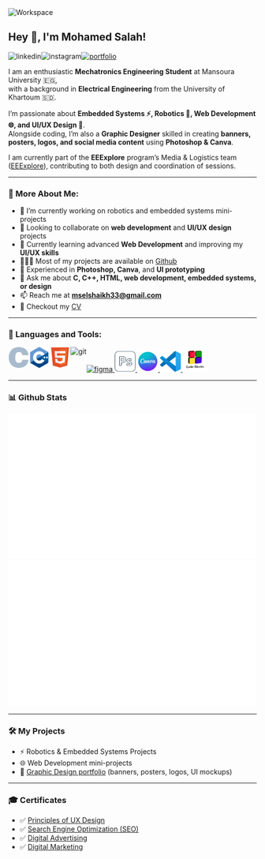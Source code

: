 <img src="https://github.com/SP-XD/SP-XD/blob/main/images/dev-working_rounded.gif?raw=true" alt="Workspace" width="40%"/>

## Hey 👋, I'm Mohamed Salah!
<a href="https://www.linkedin.com/in/mohamed-salah-254066355/" target="_blank"><img align='left' alt="linkedin" src="https://raw.githubusercontent.com/rahul-jha98/rahul-jha98/561d474902b59c7429ec22bb73e225696c27b202/assets/linkedin.svg" height='18px'/></a>
<a href="https://www.instagram.com/mohamed_salah_siddig/" target="_blank"><img align='left' alt="instagram" src="https://cdn-icons-png.flaticon.com/512/2111/2111463.png" height='18px'/></a>
<a href="https://mostaql.com/u/Moe_Salah/portfolio" target="_blank"><img alt="portfolio" src="https://cdn-icons-png.flaticon.com/512/3135/3135679.png" height='18px'/></a>

I am an enthusiastic **Mechatronics Engineering Student** at Mansoura University 🇪🇬,  
with a background in **Electrical Engineering** from the University of Khartoum 🇸🇩.  

I’m passionate about **Embedded Systems ⚡, Robotics 🤖, Web Development 🌐, and UI/UX Design 🎨**.  
Alongside coding, I’m also a **Graphic Designer** skilled in creating **banners, posters, logos, and social media content** using **Photoshop & Canva**.  

I am currently part of the **EEExplore** program’s Media & Logistics team (<a href="https://linktr.ee/EEExplore" target="_blank">EEExplore</a>), contributing to both design and coordination of sessions.  

---

### 🧐 More About Me:
- 🔭 I’m currently working on robotics and embedded systems mini-projects  
- 🤝 Looking to collaborate on **web development** and **UI/UX design** projects  
- 🌱 Currently learning advanced **Web Development** and improving my **UI/UX skills**  
- 👨🏻‍💻 Most of my projects are available on <a href="https://github.com/MoeSalah020" target="_blank">Github</a>  
- 🎨 Experienced in **Photoshop, Canva**, and **UI prototyping**  
- 💬 Ask me about **C, C++, HTML, web development, embedded systems, or design**  
- 📫 Reach me at **mselshaikh33@gmail.com**  
- 📝 Checkout my <a href="./Mohamed Salah's CV.pdf" target="_blank">CV</a>


---

### 🔨 Languages and Tools:
<a href="https://www.cprogramming.com/" target="_blank"> <img align="left" alt="C" height ="42px" src="https://raw.githubusercontent.com/devicons/devicon/master/icons/c/c-original.svg"> </a>
<a href="https://isocpp.org/" target="_blank"> <img align="left" alt="C++" height ="42px" src="https://raw.githubusercontent.com/devicons/devicon/master/icons/cplusplus/cplusplus-original.svg"> </a>
<a href="https://developer.mozilla.org/en-US/docs/Web/HTML" target="_blank"> <img align="left" alt="HTML" height ="42px" src="https://raw.githubusercontent.com/devicons/devicon/master/icons/html5/html5-original.svg"> </a>
<a href="https://git-scm.com/" target="_blank"> <img src="https://raw.githubusercontent.com/rahul-jha98/github_readme_icons/main/language_and_tools/square/git-scm/git-scm.svg" align="left" alt="git" height='42px'/> </a>
<a href="https://www.figma.com/" target="_blank"> <img src="https://raw.githubusercontent.com/rahul-jha98/github_readme_icons/main/language_and_tools/square/figma/figma.svg" alt="figma" height='42px'/> </a>
<a href="https://www.adobe.com/products/photoshop.html" target="_blank"> <img src="https://raw.githubusercontent.com/devicons/devicon/master/icons/photoshop/photoshop-line.svg" alt="photoshop" height='42px'/> </a>
<a href="https://www.canva.com/" target="_blank"> <img src="Canva Logo.png" alt="canva" height='42px'/> </a>
<a href="https://code.visualstudio.com/" target="_blank"> <img src="https://raw.githubusercontent.com/devicons/devicon/master/icons/vscode/vscode-original.svg" alt="vscode" height='42px'/> </a>
<a href="http://www.codeblocks.org/" target="_blank"> <img src="./Code Blocks.png" alt="codeblocks" height='50px'/> </a>

---

### 📊 Github Stats
<a href="https://github.com/rahul-jha98/github-stats-transparent" target="_blank">
  
![Stats Overview](https://raw.githubusercontent.com/rahul-jha98/github-stats-transparent/output/generated/overview.svg)
![Most Used Languages](https://raw.githubusercontent.com/rahul-jha98/github-stats-transparent/output/generated/languages.svg)

</a>

---

### 🛠️ My Projects
- ⚡ Robotics & Embedded Systems Projects  
- 🌐 Web Development mini-projects  
- 🎨 <a href="https://mostaql.com/u/Moe_Salah/portfolio" target="_blank">Graphic Design portfolio</a> (banners, posters, logos, UI mockups)  

---

### 🎓 Certificates
- ✅ <a href="./UX Design Certificate.pdf" target="_blank">Principles of UX Design</a>  
- ✅ <a href="SEO Certificate.pdf" target="_blank">Search Engine Optimization (SEO)</a>  
- ✅ <a href="./Digital Advertising Certificate.pdf">Digital Advertising</a>  
- ✅ <a href="./Digital Marketing Certificate.pdf" target="_blank">Digital Marketing</a>  
